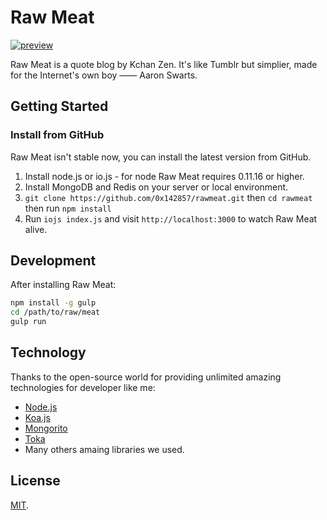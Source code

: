 # Raw Meat

[![preview](http://api.drp.io/files/54ec5073003b4.png)](docs/screenshots.md)

Raw Meat is a quote blog by Kchan Zen. It's like Tumblr but simplier, made for the Internet's own boy —— Aaron Swarts.

## Getting Started

### Install from GitHub

Raw Meat isn't stable now, you can install the latest version from GitHub.

1. Install node.js or io.js - for node Raw Meat requires 0.11.16 or higher.
2. Install MongoDB and Redis on your server or local environment.
3. `git clone https://github.com/0x142857/rawmeat.git` then `cd rawmeat` then run `npm install`
4. Run `iojs index.js` and visit `http://localhost:3000` to watch Raw Meat alive.

## Development

After installing Raw Meat:

```bash
npm install -g gulp
cd /path/to/raw/meat
gulp run
```

## Technology

Thanks to the open-source world for providing unlimited amazing technologies for developer like me:

- [Node.js](http://nodejs.org)
- [Koa.js](https://github.com/koajs/koa)
- [Mongorito](http://mongorito.com/)
- [Toka](https://github.com/0x142857/toka)
- Many others amaing libraries we used.

## License

[MIT](LICENSE).


